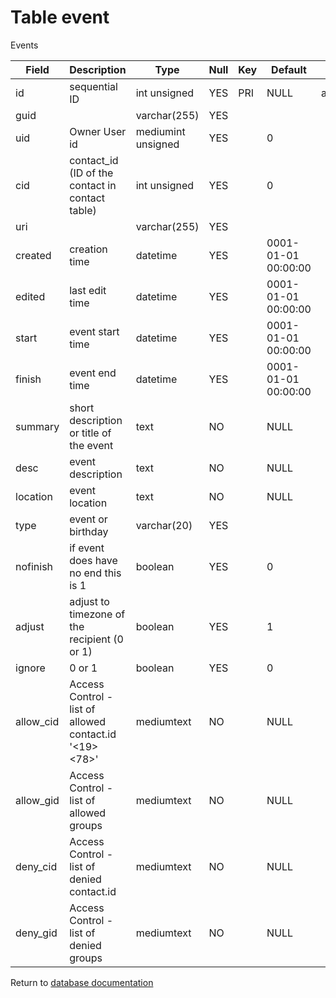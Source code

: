 Table event
===========
Events

| Field | Description | Type | Null | Key | Default | Extra |
| ----- | ----------- | ---- | ---- | --- | ------- | ----- |
| id | sequential ID | int unsigned | YES | PRI | NULL | auto_increment |    
| guid |  | varchar(255) | YES |  |  |  |    
| uid | Owner User id | mediumint unsigned | YES |  | 0 |  |    
| cid | contact_id (ID of the contact in contact table) | int unsigned | YES |  | 0 |  |    
| uri |  | varchar(255) | YES |  |  |  |    
| created | creation time | datetime | YES |  | 0001-01-01 00:00:00 |  |    
| edited | last edit time | datetime | YES |  | 0001-01-01 00:00:00 |  |    
| start | event start time | datetime | YES |  | 0001-01-01 00:00:00 |  |    
| finish | event end time | datetime | YES |  | 0001-01-01 00:00:00 |  |    
| summary | short description or title of the event | text | NO |  | NULL |  |    
| desc | event description | text | NO |  | NULL |  |    
| location | event location | text | NO |  | NULL |  |    
| type | event or birthday | varchar(20) | YES |  |  |  |    
| nofinish | if event does have no end this is 1 | boolean | YES |  | 0 |  |    
| adjust | adjust to timezone of the recipient (0 or 1) | boolean | YES |  | 1 |  |    
| ignore | 0 or 1 | boolean | YES |  | 0 |  |    
| allow_cid | Access Control - list of allowed contact.id &#039;&lt;19&gt;&lt;78&gt;&#039; | mediumtext | NO |  | NULL |  |    
| allow_gid | Access Control - list of allowed groups | mediumtext | NO |  | NULL |  |    
| deny_cid | Access Control - list of denied contact.id | mediumtext | NO |  | NULL |  |    
| deny_gid | Access Control - list of denied groups | mediumtext | NO |  | NULL |  |    

Return to [database documentation](help/database)
